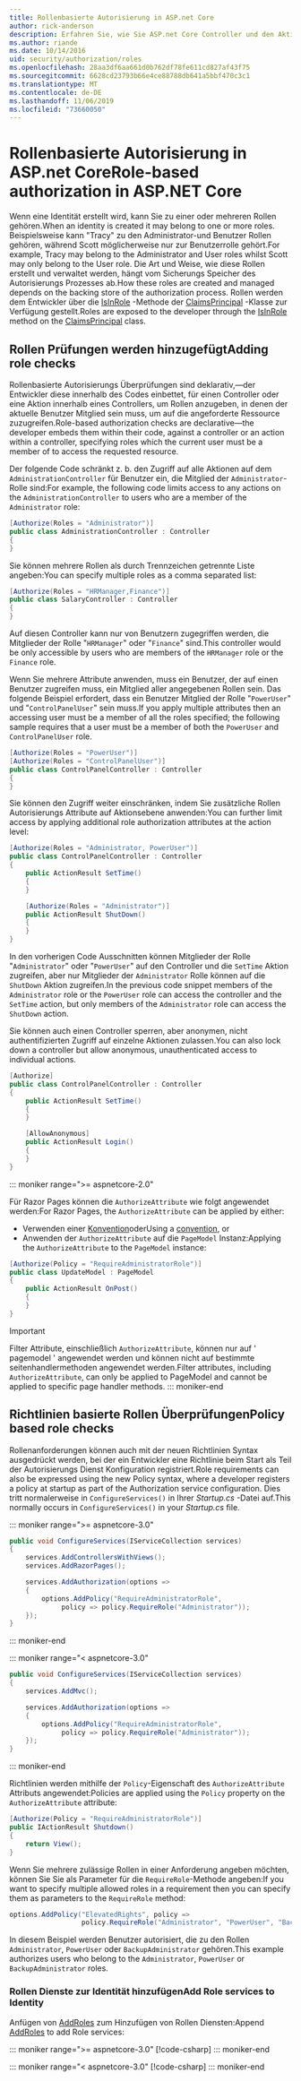 ```yaml
---
title: Rollenbasierte Autorisierung in ASP.net Core
author: rick-anderson
description: Erfahren Sie, wie Sie ASP.net Core Controller und den Aktions Zugriff einschränken, indem Sie Rollen an das Autorisierungs Attribut übergeben.
ms.author: riande
ms.date: 10/14/2016
uid: security/authorization/roles
ms.openlocfilehash: 28aa3df6aa661d0b762df78fe611cd827af43f75
ms.sourcegitcommit: 6628cd23793b66e4ce88788db641a5bbf470c3c1
ms.translationtype: MT
ms.contentlocale: de-DE
ms.lasthandoff: 11/06/2019
ms.locfileid: "73660050"
---
```

# <a name="role-based-authorization-in-aspnet-core"></a><span data-ttu-id="611e4-103">Rollenbasierte Autorisierung in ASP.net Core</span><span class="sxs-lookup"><span data-stu-id="611e4-103">Role-based authorization in ASP.NET Core</span></span>

<a name="security-authorization-role-based"></a>

<span data-ttu-id="611e4-104">Wenn eine Identität erstellt wird, kann Sie zu einer oder mehreren Rollen gehören.</span><span class="sxs-lookup"><span data-stu-id="611e4-104">When an identity is created it may belong to one or more roles.</span></span> <span data-ttu-id="611e4-105">Beispielsweise kann "Tracy" zu den Administrator-und Benutzer Rollen gehören, während Scott möglicherweise nur zur Benutzerrolle gehört.</span><span class="sxs-lookup"><span data-stu-id="611e4-105">For example, Tracy may belong to the Administrator and User roles whilst Scott may only belong to the User role.</span></span> <span data-ttu-id="611e4-106">Die Art und Weise, wie diese Rollen erstellt und verwaltet werden, hängt vom Sicherungs Speicher des Autorisierungs Prozesses ab.</span><span class="sxs-lookup"><span data-stu-id="611e4-106">How these roles are created and managed depends on the backing store of the authorization process.</span></span> <span data-ttu-id="611e4-107">Rollen werden dem Entwickler über die [IsInRole](/dotnet/api/system.security.principal.genericprincipal.isinrole) -Methode der [ClaimsPrincipal](/dotnet/api/system.security.claims.claimsprincipal) -Klasse zur Verfügung gestellt.</span><span class="sxs-lookup"><span data-stu-id="611e4-107">Roles are exposed to the developer through the [IsInRole](/dotnet/api/system.security.principal.genericprincipal.isinrole) method on the [ClaimsPrincipal](/dotnet/api/system.security.claims.claimsprincipal) class.</span></span>

## <a name="adding-role-checks"></a><span data-ttu-id="611e4-108">Rollen Prüfungen werden hinzugefügt</span><span class="sxs-lookup"><span data-stu-id="611e4-108">Adding role checks</span></span>

<span data-ttu-id="611e4-109">Rollenbasierte Autorisierungs Überprüfungen sind deklarativ,&mdash;der Entwickler diese innerhalb des Codes einbettet, für einen Controller oder eine Aktion innerhalb eines Controllers, um Rollen anzugeben, in denen der aktuelle Benutzer Mitglied sein muss, um auf die angeforderte Ressource zuzugreifen.</span><span class="sxs-lookup"><span data-stu-id="611e4-109">Role-based authorization checks are declarative&mdash;the developer embeds them within their code, against a controller or an action within a controller, specifying roles which the current user must be a member of to access the requested resource.</span></span>

<span data-ttu-id="611e4-110">Der folgende Code schränkt z. b. den Zugriff auf alle Aktionen auf dem `AdministrationController` für Benutzer ein, die Mitglied der `Administrator`-Rolle sind:</span><span class="sxs-lookup"><span data-stu-id="611e4-110">For example, the following code limits access to any actions on the `AdministrationController` to users who are a member of the `Administrator` role:</span></span>

```csharp
[Authorize(Roles = "Administrator")]
public class AdministrationController : Controller
{
}
```

<span data-ttu-id="611e4-111">Sie können mehrere Rollen als durch Trennzeichen getrennte Liste angeben:</span><span class="sxs-lookup"><span data-stu-id="611e4-111">You can specify multiple roles as a comma separated list:</span></span>

```csharp
[Authorize(Roles = "HRManager,Finance")]
public class SalaryController : Controller
{
}
```

<span data-ttu-id="611e4-112">Auf diesen Controller kann nur von Benutzern zugegriffen werden, die Mitglieder der Rolle "`HRManager`" oder "`Finance`" sind.</span><span class="sxs-lookup"><span data-stu-id="611e4-112">This controller would be only accessible by users who are members of the `HRManager` role or the `Finance` role.</span></span>

<span data-ttu-id="611e4-113">Wenn Sie mehrere Attribute anwenden, muss ein Benutzer, der auf einen Benutzer zugreifen muss, ein Mitglied aller angegebenen Rollen sein. Das folgende Beispiel erfordert, dass ein Benutzer Mitglied der Rolle "`PowerUser`" und "`ControlPanelUser`" sein muss.</span><span class="sxs-lookup"><span data-stu-id="611e4-113">If you apply multiple attributes then an accessing user must be a member of all the roles specified; the following sample requires that a user must be a member of both the `PowerUser` and `ControlPanelUser` role.</span></span>

```csharp
[Authorize(Roles = "PowerUser")]
[Authorize(Roles = "ControlPanelUser")]
public class ControlPanelController : Controller
{
}
```

<span data-ttu-id="611e4-114">Sie können den Zugriff weiter einschränken, indem Sie zusätzliche Rollen Autorisierungs Attribute auf Aktionsebene anwenden:</span><span class="sxs-lookup"><span data-stu-id="611e4-114">You can further limit access by applying additional role authorization attributes at the action level:</span></span>

```csharp
[Authorize(Roles = "Administrator, PowerUser")]
public class ControlPanelController : Controller
{
    public ActionResult SetTime()
    {
    }

    [Authorize(Roles = "Administrator")]
    public ActionResult ShutDown()
    {
    }
}
```

<span data-ttu-id="611e4-115">In den vorherigen Code Ausschnitten können Mitglieder der Rolle "`Administrator`" oder "`PowerUser`" auf den Controller und die `SetTime` Aktion zugreifen, aber nur Mitglieder der `Administrator` Rolle können auf die `ShutDown` Aktion zugreifen.</span><span class="sxs-lookup"><span data-stu-id="611e4-115">In the previous code snippet members of the `Administrator` role or the `PowerUser` role can access the controller and the `SetTime` action, but only members of the `Administrator` role can access the `ShutDown` action.</span></span>

<span data-ttu-id="611e4-116">Sie können auch einen Controller sperren, aber anonymen, nicht authentifizierten Zugriff auf einzelne Aktionen zulassen.</span><span class="sxs-lookup"><span data-stu-id="611e4-116">You can also lock down a controller but allow anonymous, unauthenticated access to individual actions.</span></span>

```csharp
[Authorize]
public class ControlPanelController : Controller
{
    public ActionResult SetTime()
    {
    }

    [AllowAnonymous]
    public ActionResult Login()
    {
    }
}
```

::: moniker range=">= aspnetcore-2.0"

<span data-ttu-id="611e4-117">Für Razor Pages können die `AuthorizeAttribute` wie folgt angewendet werden:</span><span class="sxs-lookup"><span data-stu-id="611e4-117">For Razor Pages, the `AuthorizeAttribute` can be applied by either:</span></span>

* <span data-ttu-id="611e4-118">Verwenden einer [Konvention](xref:razor-pages/razor-pages-conventions#page-model-action-conventions)oder</span><span class="sxs-lookup"><span data-stu-id="611e4-118">Using a [convention](xref:razor-pages/razor-pages-conventions#page-model-action-conventions), or</span></span>
* <span data-ttu-id="611e4-119">Anwenden der `AuthorizeAttribute` auf die `PageModel` Instanz:</span><span class="sxs-lookup"><span data-stu-id="611e4-119">Applying the `AuthorizeAttribute` to the `PageModel` instance:</span></span>

```csharp
[Authorize(Policy = "RequireAdministratorRole")]
public class UpdateModel : PageModel
{
    public ActionResult OnPost()
    {
    }
}
```

> [!IMPORTANT]
> <span data-ttu-id="611e4-120">Filter Attribute, einschließlich `AuthorizeAttribute`, können nur auf ' pagemodel ' angewendet werden und können nicht auf bestimmte seitenhandlermethoden angewendet werden.</span><span class="sxs-lookup"><span data-stu-id="611e4-120">Filter attributes, including `AuthorizeAttribute`, can only be applied to PageModel and cannot be applied to specific page handler methods.</span></span>
::: moniker-end

<a name="security-authorization-role-policy"></a>

## <a name="policy-based-role-checks"></a><span data-ttu-id="611e4-121">Richtlinien basierte Rollen Überprüfungen</span><span class="sxs-lookup"><span data-stu-id="611e4-121">Policy based role checks</span></span>

<span data-ttu-id="611e4-122">Rollenanforderungen können auch mit der neuen Richtlinien Syntax ausgedrückt werden, bei der ein Entwickler eine Richtlinie beim Start als Teil der Autorisierungs Dienst Konfiguration registriert.</span><span class="sxs-lookup"><span data-stu-id="611e4-122">Role requirements can also be expressed using the new Policy syntax, where a developer registers a policy at startup as part of the Authorization service configuration.</span></span> <span data-ttu-id="611e4-123">Dies tritt normalerweise in `ConfigureServices()` in Ihrer *Startup.cs* -Datei auf.</span><span class="sxs-lookup"><span data-stu-id="611e4-123">This normally occurs in `ConfigureServices()` in your *Startup.cs* file.</span></span>

::: moniker range=">= aspnetcore-3.0"
```csharp
public void ConfigureServices(IServiceCollection services)
{
    services.AddControllersWithViews();
    services.AddRazorPages();

    services.AddAuthorization(options =>
    {
        options.AddPolicy("RequireAdministratorRole",
             policy => policy.RequireRole("Administrator"));
    });
}
```
::: moniker-end

::: moniker range="< aspnetcore-3.0"
```csharp
public void ConfigureServices(IServiceCollection services)
{
    services.AddMvc();

    services.AddAuthorization(options =>
    {
        options.AddPolicy("RequireAdministratorRole",
             policy => policy.RequireRole("Administrator"));
    });
}
```
::: moniker-end

<span data-ttu-id="611e4-124">Richtlinien werden mithilfe der `Policy`-Eigenschaft des `AuthorizeAttribute` Attributs angewendet:</span><span class="sxs-lookup"><span data-stu-id="611e4-124">Policies are applied using the `Policy` property on the `AuthorizeAttribute` attribute:</span></span>

```csharp
[Authorize(Policy = "RequireAdministratorRole")]
public IActionResult Shutdown()
{
    return View();
}
```

<span data-ttu-id="611e4-125">Wenn Sie mehrere zulässige Rollen in einer Anforderung angeben möchten, können Sie Sie als Parameter für die `RequireRole`-Methode angeben:</span><span class="sxs-lookup"><span data-stu-id="611e4-125">If you want to specify multiple allowed roles in a requirement then you can specify them as parameters to the `RequireRole` method:</span></span>

```csharp
options.AddPolicy("ElevatedRights", policy =>
                  policy.RequireRole("Administrator", "PowerUser", "BackupAdministrator"));
```

<span data-ttu-id="611e4-126">In diesem Beispiel werden Benutzer autorisiert, die zu den Rollen `Administrator`, `PowerUser` oder `BackupAdministrator` gehören.</span><span class="sxs-lookup"><span data-stu-id="611e4-126">This example authorizes users who belong to the `Administrator`, `PowerUser` or `BackupAdministrator` roles.</span></span>

### <a name="add-role-services-to-identity"></a><span data-ttu-id="611e4-127">Rollen Dienste zur Identität hinzufügen</span><span class="sxs-lookup"><span data-stu-id="611e4-127">Add Role services to Identity</span></span>

<span data-ttu-id="611e4-128">Anfügen von [AddRoles](/dotnet/api/microsoft.aspnetcore.identity.identitybuilder.addroles#Microsoft_AspNetCore_Identity_IdentityBuilder_AddRoles__1) zum Hinzufügen von Rollen Diensten:</span><span class="sxs-lookup"><span data-stu-id="611e4-128">Append [AddRoles](/dotnet/api/microsoft.aspnetcore.identity.identitybuilder.addroles#Microsoft_AspNetCore_Identity_IdentityBuilder_AddRoles__1) to add Role services:</span></span>

::: moniker range=">= aspnetcore-3.0"
[!code-csharp[](roles/samples/3_0/Startup.cs?name=snippet&highlight=7)]
::: moniker-end

::: moniker range="< aspnetcore-3.0"
[!code-csharp[](roles/samples/2_2/Startup.cs?name=snippet&highlight=7)]
::: moniker-end

